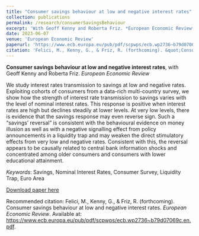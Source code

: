 ```yaml
---
title: "Consumer savings behaviour at low and negative interest rates"
collection: publications
permalink: /research/consumerSavingsBehaviour
excerpt: 'With Geoff Kenny and Roberta Friz. *European Economic Review*'
date: 2023-06-07
venue: 'European Economic Review'
paperurl: 'https://www.ecb.europa.eu/pub/pdf/scpwps/ecb.wp2736~b79d07069c.en.pdf'
citation: 'Felici, M., Kenny, G., & Friz, R. (forthcoming). &quot;Consumer savings behaviour at low and negative interest rates.&quot; <i>ECB Working Paper Series No 2736</i>. <i>European Economic Review</i>'
---
```

**Consumer savings behaviour at low and negative interest rates**, with Geoff Kenny and Roberta Friz. *European Economic Review*

We study interest rates transmission to savings at low and negative rates. Exploiting cohorts of consumers from a data-rich multi-country survey, we show how the strength of interest rate transmission to savings varies with the level of nominal interest rates. This response is positive when interest rates are high but declines steadily at lower levels. At very low levels, there is evidence that the savings response may even reverse sign. Such a “savings’ reversal” is consistent with the behavioural evidence on money illusion as well as with a negative signalling effect from policy announcements in a liquidity trap and may weaken the direct stimulatory effects from very low and negative rates. Consistent with this, the reversal appears to be causally related to central bank information shocks and concentrated among older consumers and consumers with lower educational attainment.

*Keywords*: Savings, Nominal Interest Rates, Consumer Survey, Liquidity Trap, Euro Area

[Download paper here](https://www.ecb.europa.eu/pub/pdf/scpwps/ecb.wp2736~b79d07069c.en.pdf)

Recommended citation: Felici, M., Kenny, G., & Friz, R. (forthcoming). Consumer savings behaviour at low and negative interest rates. *European Economic Review*. Available at: https://www.ecb.europa.eu/pub/pdf/scpwps/ecb.wp2736~b79d07069c.en.pdf.
